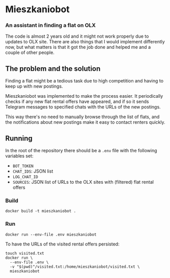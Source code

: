 # Mieszkaniobot

### An assistant in finding a flat on OLX

The code is almost 2 years old and it might not work properly due to updates to OLX site. There are also things that I would implement differently now, but what matters is that it got the job done and helped me and a couple of other people.

## The problem and the solution

Finding a flat might be a tedious task due to high competition and having to keep up with new postings.

Mieszkaniobot was implemented to make the process easier. It periodically checks if any new flat rental offers have appeared, and if so it sends Telegram messages to specified chats with the URLs of the new postings.

This way there's no need to manually browse through the list of flats, and the notifications about new postings make it easy to contact renters quickly.

## Running

In the root of the repository there should be a `.env` file with the following variables set:
- `BOT_TOKEN`
- `CHAT_IDS`: JSON list
- `LOG_CHAT_ID`
- `SOURCES`: JSON list of URLs to the OLX sites with (filtered) flat rental offers

### Build

```
docker build -t mieszkaniobot .
```

### Run

```
docker run --env-file .env mieszkaniobot
```

To have the URLs of the visited rental offers persisted:

```
touch visited.txt
docker run \
  --env-file .env \
  -v "$(pwd)"/visited.txt:/home/mieszkaniobot/visited.txt \
  mieszkaniobot
```
